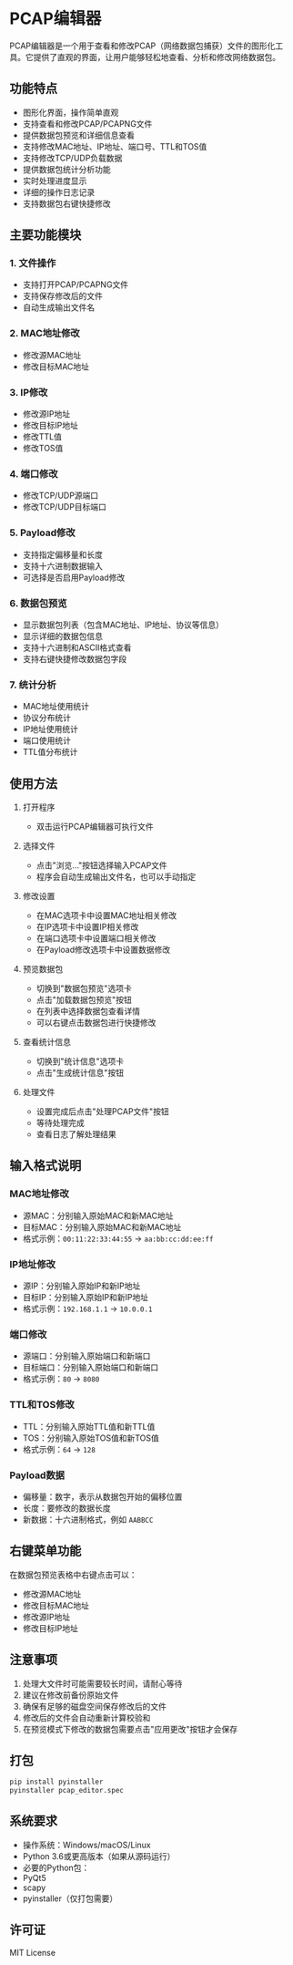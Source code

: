 # PCAP编辑器

PCAP编辑器是一个用于查看和修改PCAP（网络数据包捕获）文件的图形化工具。它提供了直观的界面，让用户能够轻松地查看、分析和修改网络数据包。

## 功能特点

- 图形化界面，操作简单直观
- 支持查看和修改PCAP/PCAPNG文件
- 提供数据包预览和详细信息查看
- 支持修改MAC地址、IP地址、端口号、TTL和TOS值
- 支持修改TCP/UDP负载数据
- 提供数据包统计分析功能
- 实时处理进度显示
- 详细的操作日志记录
- 支持数据包右键快捷修改

## 主要功能模块

### 1. 文件操作
- 支持打开PCAP/PCAPNG文件
- 支持保存修改后的文件
- 自动生成输出文件名

### 2. MAC地址修改
- 修改源MAC地址
- 修改目标MAC地址

### 3. IP修改
- 修改源IP地址
- 修改目标IP地址
- 修改TTL值
- 修改TOS值

### 4. 端口修改
- 修改TCP/UDP源端口
- 修改TCP/UDP目标端口

### 5. Payload修改
- 支持指定偏移量和长度
- 支持十六进制数据输入
- 可选择是否启用Payload修改

### 6. 数据包预览
- 显示数据包列表（包含MAC地址、IP地址、协议等信息）
- 显示详细的数据包信息
- 支持十六进制和ASCII格式查看
- 支持右键快捷修改数据包字段

### 7. 统计分析
- MAC地址使用统计
- 协议分布统计
- IP地址使用统计
- 端口使用统计
- TTL值分布统计

## 使用方法

1. 打开程序
   - 双击运行PCAP编辑器可执行文件

2. 选择文件
   - 点击"浏览..."按钮选择输入PCAP文件
   - 程序会自动生成输出文件名，也可以手动指定

3. 修改设置
   - 在MAC选项卡中设置MAC地址相关修改
   - 在IP选项卡中设置IP相关修改
   - 在端口选项卡中设置端口相关修改
   - 在Payload修改选项卡中设置数据修改

4. 预览数据包
   - 切换到"数据包预览"选项卡
   - 点击"加载数据包预览"按钮
   - 在列表中选择数据包查看详情
   - 可以右键点击数据包进行快捷修改

5. 查看统计信息
   - 切换到"统计信息"选项卡
   - 点击"生成统计信息"按钮

6. 处理文件
   - 设置完成后点击"处理PCAP文件"按钮
   - 等待处理完成
   - 查看日志了解处理结果

## 输入格式说明

### MAC地址修改
- 源MAC：分别输入原始MAC和新MAC地址
- 目标MAC：分别输入原始MAC和新MAC地址
- 格式示例：`00:11:22:33:44:55` → `aa:bb:cc:dd:ee:ff`

### IP地址修改
- 源IP：分别输入原始IP和新IP地址
- 目标IP：分别输入原始IP和新IP地址
- 格式示例：`192.168.1.1` → `10.0.0.1`

### 端口修改
- 源端口：分别输入原始端口和新端口
- 目标端口：分别输入原始端口和新端口
- 格式示例：`80` → `8080`

### TTL和TOS修改
- TTL：分别输入原始TTL值和新TTL值
- TOS：分别输入原始TOS值和新TOS值
- 格式示例：`64` → `128`

### Payload数据
- 偏移量：数字，表示从数据包开始的偏移位置
- 长度：要修改的数据长度
- 新数据：十六进制格式，例如 `AABBCC`

## 右键菜单功能
在数据包预览表格中右键点击可以：
- 修改源MAC地址
- 修改目标MAC地址
- 修改源IP地址
- 修改目标IP地址

## 注意事项

1. 处理大文件时可能需要较长时间，请耐心等待
2. 建议在修改前备份原始文件
3. 确保有足够的磁盘空间保存修改后的文件
4. 修改后的文件会自动重新计算校验和
5. 在预览模式下修改的数据包需要点击"应用更改"按钮才会保存

## 打包
```bash
pip install pyinstaller
pyinstaller pcap_editor.spec
```

## 系统要求
- 操作系统：Windows/macOS/Linux
- Python 3.6或更高版本（如果从源码运行）
- 必要的Python包：
- PyQt5
- scapy
- pyinstaller（仅打包需要）

## 许可证
MIT License